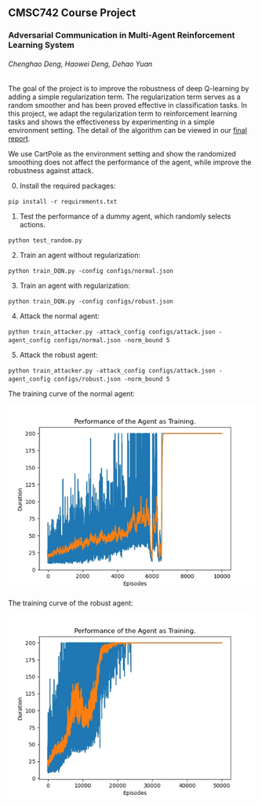 ## CMSC742 Course Project
### Adversarial Communication in Multi-Agent Reinforcement Learning System
###### Chenghao Deng, Haowei Deng, Dehao Yuan

The goal of the project is to improve the robustness of deep Q-learning by adding a simple regularization term. The regularization term serves as a random smoother and has been proved effective in classification tasks. In this project, we adapt the regularization term to reinforcement learning tasks and shows the effectiveness by experimenting in a simple environment setting. The detail of the algorithm can be viewed in our [final report](https://www.google.com).

We use CartPole as the environment setting and show the randomized smoothing does not affect the performance of the agent, while improve the robustness against attack.

0. Install the required packages:

`pip install -r requirements.txt`

1. Test the performance of a dummy agent, which randomly selects actions.

`python test_random.py`

2. Train an agent without regularization:

`python train_DQN.py -config configs/normal.json`

3. Train an agent with regularization:

`python train_DQN.py -config configs/robust.json`

4. Attack the normal agent:

`python train_attacker.py -attack_config configs/attack.json -agent_config configs/normal.json -norm_bound 5` 

5. Attack the robust agent:

`python train_attacker.py -attack_config configs/attack.json -agent_config configs/robust.json -norm_bound 5`

The training curve of the normal agent:

![normal agent](figs/agent_normal.jpg)

The training curve of the robust agent:

![robust agent](figs/agent_robust.jpg)
